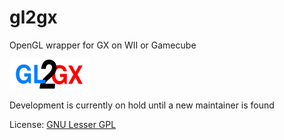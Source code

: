 # gl2gx
OpenGL wrapper for GX on WII or Gamecube

![gl2gx logo](images/gl2gx.png)

Development is currently on hold until a new maintainer is found

License: [GNU Lesser GPL](http://www.gnu.org/licenses/lgpl.html)
